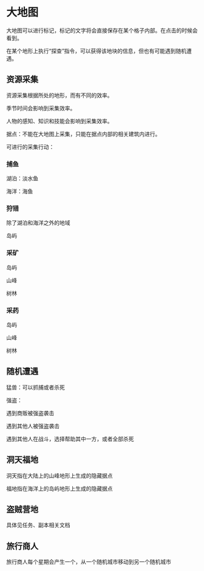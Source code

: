 # 大地图

大地图可以进行标记，标记的文字将会直接保存在某个格子内部。在点击的时候会看到。

在某个地形上执行“探查”指令，可以获得该地块的信息，但也有可能遇到随机遭遇。

## 资源采集

资源采集根据所处的地形，而有不同的效率。

季节时间会影响到采集效率。

人物的感知、知识和技能会影响到采集效率。

据点：不能在大地图上采集，只能在据点内部的相关建筑内进行。

可进行的采集行动：

### 捕鱼

湖泊：淡水鱼

海洋：海鱼

### 狩猎

除了湖泊和海洋之外的地域

岛屿

### 采矿

岛屿

山峰

树林

### 采药

岛屿

山峰

树林

## 随机遭遇

猛兽：可以抓捕或者杀死

强盗：

遇到商贩被强盗袭击

遇到其他人被强盗袭击

遇到其他人在战斗，选择帮助其中一方，或者全部杀死

## 洞天福地

洞天指在大陆上的山峰地形上生成的隐藏据点

福地指在海洋上的岛屿地形上生成的隐藏据点

## 盗贼营地

具体见任务、副本相关文档

## 旅行商人

旅行商人每个星期会产生一个，从一个随机城市移动到另一个随机城市
